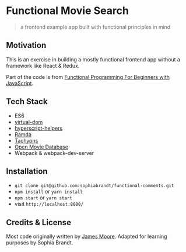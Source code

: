 # Functional Movie Search

> a frontend example app built with functional principles in mind

## Motivation

This is an exercise in building a mostly functional frontend app without a framework like React & Redux.

Part of the code is from [Functional Programming For Beginners with JavaScript](https://courses.knowthen.com/p/functional-programming-for-beginners-with-javascript).

## Tech Stack

- ES6
- [virtual-dom](https://github.com/Matt-Esch/virtual-dom)
- [hyperscript-helpers ](https://github.com/ohanhi/hyperscript-helpers)
- [Ramda](https://ramdajs.com)
- [Tachyons](http://tachyons.io/)
- [Open Movie Database](http://www.omdbapi.com/)
- Webpack & webpack-dev-server

## Installation

- `git clone git@github.com:sophiabrandt/functional-comments.git`
- `npm install` or `yarn install`
- `npm start` or `yarn start`
- visit `http://localhost:8000/`

## Credits & License

Most code originally written by [James Moore](https://github.com/knowthen/). Adapted for learning purposes by Sophia Brandt.
